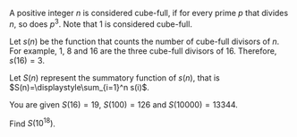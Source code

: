 A positive integer $n$ is considered cube-full, if for every prime $p$ that divides $n$, so does $p^3$. Note that $1$ is considered cube-full.


Let $s(n)$ be the function that counts the number of cube-full divisors of $n$. For example, $1$, $8$ and $16$ are the three cube-full divisors of $16$. Therefore, $s(16)=3$.


Let $S(n)$ represent the summatory function of $s(n)$, that is $S(n)=\displaystyle\sum_{i=1}^n s(i)$.


You are given $S(16) = 19$, $S(100) = 126$ and $S(10000) = 13344$.


Find $S(10^{18})$.